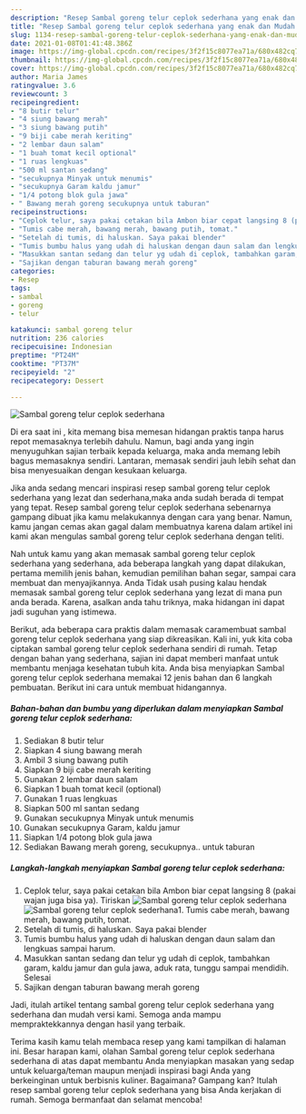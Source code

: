 ```yaml
---
description: "Resep Sambal goreng telur ceplok sederhana yang enak dan Mudah Dibuat"
title: "Resep Sambal goreng telur ceplok sederhana yang enak dan Mudah Dibuat"
slug: 1134-resep-sambal-goreng-telur-ceplok-sederhana-yang-enak-dan-mudah-dibuat
date: 2021-01-08T01:41:48.386Z
image: https://img-global.cpcdn.com/recipes/3f2f15c8077ea71a/680x482cq70/sambal-goreng-telur-ceplok-sederhana-foto-resep-utama.jpg
thumbnail: https://img-global.cpcdn.com/recipes/3f2f15c8077ea71a/680x482cq70/sambal-goreng-telur-ceplok-sederhana-foto-resep-utama.jpg
cover: https://img-global.cpcdn.com/recipes/3f2f15c8077ea71a/680x482cq70/sambal-goreng-telur-ceplok-sederhana-foto-resep-utama.jpg
author: Maria James
ratingvalue: 3.6
reviewcount: 3
recipeingredient:
- "8 butir telur"
- "4 siung bawang merah"
- "3 siung bawang putih"
- "9 biji cabe merah keriting"
- "2 lembar daun salam"
- "1 buah tomat kecil optional"
- "1 ruas lengkuas"
- "500 ml santan sedang"
- "secukupnya Minyak untuk menumis"
- "secukupnya Garam kaldu jamur"
- "1/4 potong blok gula jawa"
- " Bawang merah goreng secukupnya untuk taburan"
recipeinstructions:
- "Ceplok telur, saya pakai cetakan bila Ambon biar cepat langsing 8 (pakai wajan juga bisa ya). Tiriskan"
- "Tumis cabe merah, bawang merah, bawang putih, tomat."
- "Setelah di tumis, di haluskan. Saya pakai blender"
- "Tumis bumbu halus yang udah di haluskan dengan daun salam dan lengkuas sampai harum."
- "Masukkan santan sedang dan telur yg udah di ceplok, tambahkan garam, kaldu jamur dan gula jawa, aduk rata, tunggu sampai mendidih. Selesai"
- "Sajikan dengan taburan bawang merah goreng"
categories:
- Resep
tags:
- sambal
- goreng
- telur

katakunci: sambal goreng telur 
nutrition: 236 calories
recipecuisine: Indonesian
preptime: "PT24M"
cooktime: "PT37M"
recipeyield: "2"
recipecategory: Dessert

---
```



![Sambal goreng telur ceplok sederhana](https://img-global.cpcdn.com/recipes/3f2f15c8077ea71a/680x482cq70/sambal-goreng-telur-ceplok-sederhana-foto-resep-utama.jpg)

Di era  saat ini , kita memang bisa memesan hidangan praktis tanpa harus repot memasaknya terlebih dahulu. Namun, bagi anda yang ingin menyuguhkan sajian terbaik kepada keluarga, maka anda memang lebih bagus memasaknya sendiri. Lantaran, memasak sendiri jauh lebih sehat dan bisa menyesuaikan dengan kesukaan keluarga.

Jika anda sedang mencari inspirasi resep sambal goreng telur ceplok sederhana yang lezat dan sederhana,maka anda sudah berada di tempat yang tepat. Resep sambal goreng telur ceplok sederhana  sebenarnya gampang dibuat jika kamu melakukannya dengan cara yang benar. Namun, kamu jangan cemas akan gagal dalam membuatnya 
karena dalam artikel ini kami akan mengulas sambal goreng telur ceplok sederhana dengan teliti.  



Nah untuk kamu yang akan memasak sambal goreng telur ceplok sederhana yang sederhana, ada beberapa langkah yang dapat dilakukan, pertama memilih jenis bahan, kemudian pemilihan bahan segar, sampai cara membuat dan menyajikannya. Anda Tidak usah pusing kalau hendak memasak sambal goreng telur ceplok sederhana yang lezat di mana pun anda berada. Karena, asalkan anda  tahu triknya, maka hidangan ini dapat jadi suguhan yang istimewa.

Berikut, ada beberapa cara praktis  dalam memasak caramembuat sambal goreng telur ceplok sederhana yang siap dikreasikan. Kali ini, yuk kita coba ciptakan sambal goreng telur ceplok sederhana sendiri di rumah. Tetap dengan bahan yang sederhana, sajian ini dapat memberi manfaat untuk membantu menjaga kesehatan tubuh kita. Anda bisa menyiapkan Sambal goreng telur ceplok sederhana memakai 12 jenis bahan dan 6 langkah pembuatan. Berikut ini cara untuk membuat hidangannya.

<!--inarticleads1-->

##### Bahan-bahan dan bumbu yang diperlukan dalam menyiapkan Sambal goreng telur ceplok sederhana:

1. Sediakan 8 butir telur
1. Siapkan 4 siung bawang merah
1. Ambil 3 siung bawang putih
1. Siapkan 9 biji cabe merah keriting
1. Gunakan 2 lembar daun salam
1. Siapkan 1 buah tomat kecil (optional)
1. Gunakan 1 ruas lengkuas
1. Siapkan 500 ml santan sedang
1. Gunakan secukupnya Minyak untuk menumis
1. Gunakan secukupnya Garam, kaldu jamur
1. Siapkan 1/4 potong blok gula jawa
1. Sediakan  Bawang merah goreng, secukupnya.. untuk taburan




<!--inarticleads2-->

##### Langkah-langkah menyiapkan Sambal goreng telur ceplok sederhana:

1. Ceplok telur, saya pakai cetakan bila Ambon biar cepat langsing 8 (pakai wajan juga bisa ya). Tiriskan
<img src="https://img-global.cpcdn.com/steps/67ef1707d4e0dfc8/160x128cq70/sambal-goreng-telur-ceplok-sederhana-langkah-memasak-1-foto.jpg" alt="Sambal goreng telur ceplok sederhana"><img src="https://img-global.cpcdn.com/steps/a93c2eb89ef10951/160x128cq70/sambal-goreng-telur-ceplok-sederhana-langkah-memasak-1-foto.jpg" alt="Sambal goreng telur ceplok sederhana">1. Tumis cabe merah, bawang merah, bawang putih, tomat.
1. Setelah di tumis, di haluskan. Saya pakai blender
1. Tumis bumbu halus yang udah di haluskan dengan daun salam dan lengkuas sampai harum.
1. Masukkan santan sedang dan telur yg udah di ceplok, tambahkan garam, kaldu jamur dan gula jawa, aduk rata, tunggu sampai mendidih. Selesai
1. Sajikan dengan taburan bawang merah goreng




Jadi, itulah artikel tentang  sambal goreng telur ceplok sederhana  yang sederhana dan mudah versi kami. Semoga anda mampu mempraktekkannya dengan hasil yang terbaik. 

Terima kasih kamu telah membaca resep yang kami tampilkan di halaman ini. Besar harapan kami, olahan  Sambal goreng telur ceplok sederhana sederhana di atas dapat membantu Anda menyiapkan masakan yang sedap untuk keluarga/teman maupun menjadi inspirasi bagi Anda yang berkeinginan untuk berbisnis kuliner. Bagaimana? Gampang kan? Itulah resep sambal goreng telur ceplok sederhana yang bisa Anda kerjakan di rumah. Semoga bermanfaat dan selamat mencoba!

